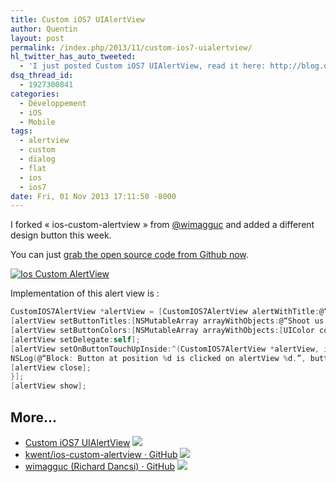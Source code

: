 ```yaml
---
title: Custom iOS7 UIAlertView
author: Quentin
layout: post
permalink: /index.php/2013/11/custom-ios7-uialertview/
hl_twitter_has_auto_tweeted:
  - 'I just posted Custom iOS7 UIAlertView, read it here: http://blog.quentinrousseau.fr/?p=657'
dsq_thread_id:
  - 1927300841
categories:
  - Développement
  - iOS
  - Mobile
tags:
  - alertview
  - custom
  - dialog
  - flat
  - ios
  - ios7
date: Fri, 01 Nov 2013 17:11:50 -8000
---
```

I forked &laquo;&nbsp;ios-custom-alertview&nbsp;&raquo; from [@wimagguc][1] and added a different design button this week.

You can just [grab the open source code from Github now][2].

[<img class="aligncenter size-full wp-image-658" alt="Ios Custom AlertView" src="http://blog.quentinrousseau.fr/wp-content/uploads/2013/11/screen.png" />][3] 
&nbsp;

Implementation of this alert view is :

```objective-c
CustomIOS7AlertView *alertView = [CustomIOS7AlertView alertWithTitle:@“Thank you for trying this demo” message:@“If you liked what you saw,\nand are interesting in seeing\nwhat we can do together,\nplease shoot us a mail by tapping the button below.”];
[alertView setButtonTitles:[NSMutableArray arrayWithObjects:@“Shoot us a mail!”, @“Try another demo!”, @“Close”, nil]];
[alertView setButtonColors:[NSMutableArray arrayWithObjects:[UIColor colorWithRed:255.0f/255.0f green:77.0f/255.0f blue:94.0f/255.0f alpha:1.0f],[UIColor colorWithRed:0.0f green:0.5f blue:1.0f alpha:1.0f],nil]];
[alertView setDelegate:self];
[alertView setOnButtonTouchUpInside:^(CustomIOS7AlertView *alertView, int buttonIndex) {
NSLog(@“Block: Button at position %d is clicked on alertView %d.”, buttonIndex, [alertView tag]);
[alertView close];
}];
[alertView show];
```

## More...

*   <a href="http://www.wimagguc.com/2013/10/custom-ios7-uialertview/" title="Custom iOS7 UIAlertView" rel="nofollow">Custom iOS7 UIAlertView</a> ![][4]
*   <a href="https://github.com/kwent/ios-custom-alertview" title="kwent/ios-custom-alertview · GitHub" rel="nofollow">kwent/ios-custom-alertview · GitHub</a> ![][4]
*   <a href="https://github.com/wimagguc" title="wimagguc (Richard Dancsi) · GitHub" rel="nofollow">wimagguc (Richard Dancsi) · GitHub</a> ![][4]

 [1]: https://github.com/wimagguc
 [2]: https://github.com/kwent/ios-custom-alertview
 [3]: http://blog.quentinrousseau.fr/wp-content/uploads/2013/11/screen.png
 [4]: http://blog.quentinrousseau.fr/wp-content/plugins/netblog/images/external-link-ltr-icon.png
